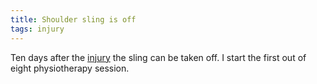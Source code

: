 ```yaml
---
title: Shoulder sling is off
tags: injury
---
```


Ten days after the [injury]({filename}2019-03-18-Injury.md) the sling can be taken off.  I start the first out of eight physiotherapy session.

